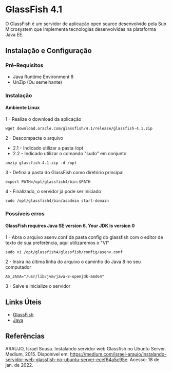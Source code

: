# GlassFish 4.1

O GlassFish é um servidor de aplicação open source desenvolvido pela Sun Microsystem que implementa tecnologias desenvolvidas na plataforma Java EE.

## Instalação e Configuração

### Pré-Requisitos

* Java Runtime Environment 8 
* UnZip (Ou semelhante)

### Instalação

#### Ambiente Linux

1 - Realize o download da aplicação
```
wget download.oracle.com/glassfish/4.1/release/glassfish-4.1.zip
```

2 - Descompacte o arquivo
* 2.1 - Indicado utilizar a pasta /opt
* 2.2 - Indicado utilizar o comando "sudo" em conjunto 
```
unzip glassfish-4.1.zip -d /opt
```
3 - Defina a pasta do GlassFish como diretório principal
```
export PATH=/opt/glassfish4/bin:$PATH
```

4 - Finalizado, o servidor já pode ser iniciado
```
sudo /opt/glassfish4/bin/asadmin start-domain
```

### Possíveis erros

#### GlassFish requires Java SE version 6.  Your JDK is version 0

1 - Abra o arquivo asenv.conf da pasta config do glassfish com o editor de texto de sua preferência, aqui utilizaremos o "VI"
```
sudo vi /opt/glassfish4/glassfish/config/asenv.conf
```

2 - Insira na última linha do arquivo o caminho do Java 8 no seu computador
```
AS_JAVA="/usr/lib/jvm/java-8-openjdk-amd64"
```
3 - Salve e inicialize o servidor

## Links Úteis

* [GlassFish](https://javaee.github.io/glassfish/)
* [Java](https://www.java.com/pt-BR/)

## Referências

ARAUJO, Israel Sousa. Instalando servidor web Glassfish no Ubuntu Server. Medium, 2015. Disponível em: <https://medium.com/israel-araujo/instalando-servidor-web-glassfish-no-ubuntu-server-ecef64a5c95e>. Acesso: 18 de jan. de 2022.
